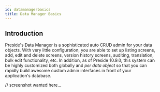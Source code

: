 ```yaml
---
id: datamanagerbasics
title: Data Manager Basics
---
```


## Introduction

Preside's Data Manager is a sophisticated auto CRUD admin for your data objects. With very little configuration, you are able to set up listing screens, add, edit and delete screens, version history screens, auditing, translation, bulk edit functionality, etc. In addition, as of Preside 10.9.0, this system can be highly customized both globally and _per data object_ so that you can rapidly build awesome custom admin interfaces in front of your application's database.

// screenshot wanted here...